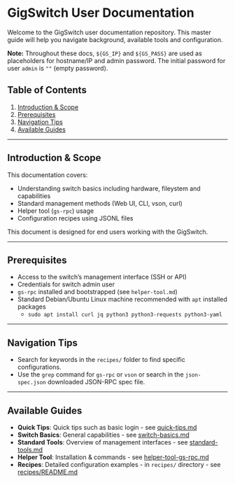 # GigSwitch User Documentation

Welcome to the GigSwitch user documentation repository. This master guide will help you navigate background, available tools and configuration.

**Note:** Throughout these docs, `${GS_IP}` and `${GS_PASS}` are used as placeholders for hostname/IP and admin password. The initial password for user `admin` is `""` (empty password).

## Table of Contents

1. [Introduction & Scope](#introduction--scope)
2. [Prerequisites](#prerequisites)
3. [Navigation Tips](#navigation-tips)
4. [Available Guides](#available-guides)

---

## Introduction & Scope

This documentation covers:

- Understanding switch basics including hardware, fileystem and capabilities
- Standard management methods (Web UI, CLI, vson, curl)
- Helper tool (`gs-rpc`) usage
- Configuration recipes using JSONL files

This document is designed for end users working with the GigSwitch.

---

## Prerequisites

- Access to the switch’s management interface (SSH or API)
- Credentials for switch admin user
- `gs-rpc` installed and bootstrapped (see `helper-tool.md`)
- Standard Debian/Ubuntu Linux machine recommended with `apt` installed packages
  - `sudo apt install curl jq python3 python3-requests python3-yaml`

---

## Navigation Tips

- Search for keywords in the `recipes/` folder to find specific configurations.
- Use the `grep` command for `gs-rpc` or `vson` or search in the `json-spec.json` downloaded JSON-RPC spec file.

---

## Available Guides

- **Quick Tips**: Quick tips such as basic login - see [quick-tips.md](quick-tips.md)
- **Switch Basics**: General capabilities - see [switch-basics.md](switch-basics.md)
- **Standard Tools**: Overview of management interfaces - see [standard-tools.md](standard-tools.md)
- **Helper Tool**: Installation & commands - see [helper-tool-gs-rpc.md](helper-tool-gs-rpc.md)
- **Recipes**: Detailed configuration examples - in `recipes/` directory - see [recipes/README.md](recipes/README.md)
